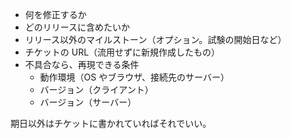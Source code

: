 - 何を修正するか
- どのリリースに含めたいか
- リリース以外のマイルストーン（オプション。試験の開始日など）
- チケットの URL（流用せずに新規作成したもの）
- 不具合なら、再現できる条件
  - 動作環境（OS やブラウザ、接続先のサーバー）
  - バージョン（クライアント）
  - バージョン（サーバー）

期日以外はチケットに書かれていればそれでいい。
